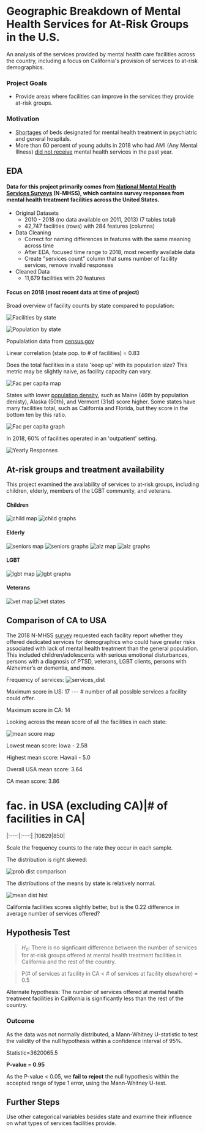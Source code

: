 # Geographic Breakdown of Mental Health Services for At-Risk Groups in the U.S.

An analysis of the services provided by mental health care facilities across the country, including a focus on California's provision of services to at-risk demographics.


### Project Goals
- Provide areas where facilities can improve in the services they provide at-risk groups.

### Motivation
- [Shortages](http://www.samhsa.gov/data/sites/default/files/cbhsq-reports/NMHSS-2018.pdf) of beds designated for mental health treatment in psychiatric and general hospitals.
- More than 60 percent of young adults in 2018 who had AMI (Any Mental Illness) [did not receive](https://nbviewer.jupyter.org/github/crunker99/U.S.-Mental-Health-Facilities/blob/master/data/NSDUHNationalFindingsReport2018.pdf) mental health services in the past year.


## EDA

 #### Data for this project primarily comes from  [National Mental Health Services Surveys](https://www.datafiles.samhsa.gov/study-series/national-mental-health-services-survey-n-mhss-nid13521) (N-MHSS), which contains survey responses from mental health treatment facilities across the United States.

- Original Datasets
    * 2010 - 2018 (no data available on 2011, 2013) (7 tables total)
    * 42,747 facilities (rows) with 284 features (columns)
- Data Cleaning
    * Correct for naming differences in features with the same meaning across time
    * After EDA, focused time range to 2018, most recently available data
    * Create "services count" column that sums number of facility services, remove invalid responses
- Cleaned Data
    * 11,679 facilities with 20 features



#### Focus on 2018 (most recent data at time of project)

Broad overview of facility counts by state compared to population:

![Facilities by state](images/facByState.jpeg)

![Population by state](images/popByState.jpeg)

Populalation data from [census.gov](https://www.census.gov/newsroom/press-kits/2018/pop-estimates-national-state.html)

Linear correlation (state pop. to # of facilities) = 0.83

Does the total facilities in a state 'keep up' with its population size? This metric may be slightly naive, as facility capacity can vary.

![Fac per capita map](images/facPerCapitaByState.jpeg)

States with lower [population density](https://en.wikipedia.org/wiki/List_of_states_and_territories_of_the_United_States_by_population_density), such as Maine (46th by population denisty), Alaska (50th), and Vermont (31st) score higher. Some states have many facilities total, such as California and Florida, but they score in the bottom ten by this ratio.

![Fac per capita graph](images/topten1.jpeg)

In 2018, 60% of facilities operated in an 'outpatient' setting.

![Yearly Responses](images/settingproportions.jpeg)

## At-risk groups and treatment availability 

This project examined the availability of services to at-risk groups, including children, elderly, members of the LGBT community, and veterans. 

#### Children

![child map](images/children_map.jpeg)
![child graphs](images/children_states.jpeg)


#### Elderly

![seniors map](images/seniors_map.jpeg)
![seniors graphs](images/seniors_states.jpeg)
![alz map](images/alz_d_map.jpeg)
![alz graphs](images/alz_d_states.jpeg)


#### LGBT

![lgbt map](images/lgbt_map.jpeg)
![lgbt graphs](images/lgbt_states.jpeg)

#### Veterans

![vet map](images/vet_map.jpeg)
![vet states](images/vet_states.jpeg)


## Comparison of CA to USA


The 2018 N-MHSS [survey](https://nbviewer.jupyter.org/github/crunker99/U.S.-Mental-Health-Facilities/blob/master/data/NMHSS2018DS0001infoquestionnairespecs.pdf) requested each facility  report whether they offered dedicated services for demographics who could have greater risks associated with lack of mental health treatment than the general population. This included children/adolescents with serious emotional disturbances, persons with a diagnosis of PTSD, veterans, LGBT clients, persons with Alzheimer’s or dementia, and more.

Frequency of services:
![services_dist](images/services_dist.jpeg)

Maximum score in US: 17 --- # number of all possible services a facility could offer.

Maximum score in CA: 14


Looking across the mean score of all the facilities in each state:

![mean score map](images/mean_score_map.jpeg)

Lowest mean score: Iowa - 2.58

Highest mean score: Hawaii - 5.0

Overall USA mean score: 3.64

CA mean score: 3.86

# fac. in USA (excluding CA)|# of facilities in CA|
|:---:|:---:|
|10829|850|

Scale the frequency counts to the rate they occur in each sample.

The distribution is right skewed:

![prob dist comparison](images/prob_dist1.jpeg)

The distributions of the means by state is relatively normal.


![mean dist hist](images/mean_dist.png)

California facilities scores slightly better, but is the 0.22 difference in average number of services offered?

## Hypothesis Test

>*H<sub>0</sub>*: There is no signficant difference between the number of services for at-risk groups offered at mental health treatment facilities in California and the rest of the country.

>P(# of services at facility in CA < # of services at facility elsewhere) = 0.5

Alternate hypothesis: The number of services offered at mental health treatment facilities in California is significantly less than the rest of the country.



### Outcome
As the data was not normally distributed, a Mann-Whitney U-statistic to test the validity of the null hypothesis within a confidence interval of 95%.

Statistic=3620065.5

**P-value = 0.95**

As the P-value < 0.05, we **fail to reject** the null hypothesis within the accepted range of type 1 error, using the Mann-Whitney U-test. 

## Further Steps

Use other categorical variables besides state and examine their influence on what types of services facilities provide. 